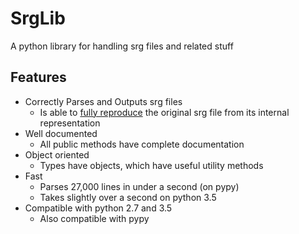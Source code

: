 # SrgLib
A python library for handling srg files and related stuff

## Features
- Correctly Parses and Outputs srg files
  - Is able to [fully reproduce](test.py#21) the original srg file from its internal representation
- Well documented
  - All public methods have complete documentation
- Object oriented
  - Types have objects, which have useful utility methods
- Fast
  - Parses 27,000 lines in under a second (on pypy)
  - Takes slightly over a second on python 3.5
- Compatible with python 2.7 and 3.5
  - Also compatible with pypy
